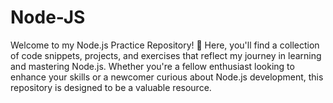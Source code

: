 # Node-JS
Welcome to my Node.js Practice Repository! 🚀 Here, you'll find a collection of code snippets, projects, and exercises that reflect my journey in learning and mastering Node.js. Whether you're a fellow enthusiast looking to enhance your skills or a newcomer curious about Node.js development, this repository is designed to be a valuable resource.
